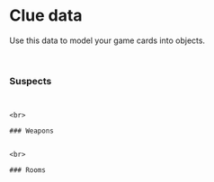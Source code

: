 # Clue data

Use this data to model your game cards into objects.

<br>

### Suspects

```


<br>

### Weapons

```

```

<br>

### Rooms

```

```
